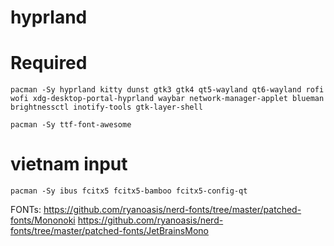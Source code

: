 # hyprland

# Required
```
pacman -Sy hyprland kitty dunst gtk3 gtk4 qt5-wayland qt6-wayland rofi wofi xdg-desktop-portal-hyprland waybar network-manager-applet blueman brightnessctl inotify-tools gtk-layer-shell
```

```
pacman -Sy ttf-font-awesome
```

# vietnam input 
```
pacman -Sy ibus fcitx5 fcitx5-bamboo fcitx5-config-qt
```

FONTs:
https://github.com/ryanoasis/nerd-fonts/tree/master/patched-fonts/Mononoki
https://github.com/ryanoasis/nerd-fonts/tree/master/patched-fonts/JetBrainsMono
